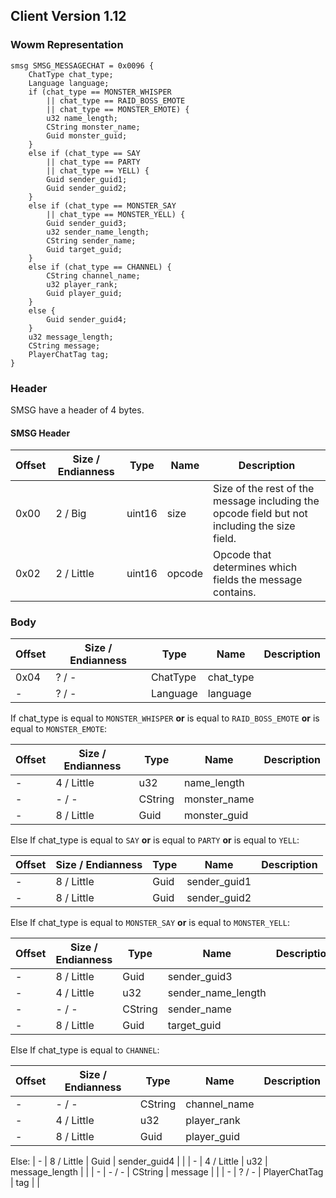 ## Client Version 1.12

### Wowm Representation
```rust,ignore
smsg SMSG_MESSAGECHAT = 0x0096 {
    ChatType chat_type;
    Language language;
    if (chat_type == MONSTER_WHISPER
        || chat_type == RAID_BOSS_EMOTE
        || chat_type == MONSTER_EMOTE) {
        u32 name_length;
        CString monster_name;
        Guid monster_guid;
    }
    else if (chat_type == SAY
        || chat_type == PARTY
        || chat_type == YELL) {
        Guid sender_guid1;
        Guid sender_guid2;
    }
    else if (chat_type == MONSTER_SAY
        || chat_type == MONSTER_YELL) {
        Guid sender_guid3;
        u32 sender_name_length;
        CString sender_name;
        Guid target_guid;
    }
    else if (chat_type == CHANNEL) {
        CString channel_name;
        u32 player_rank;
        Guid player_guid;
    }
    else {
        Guid sender_guid4;
    }
    u32 message_length;
    CString message;
    PlayerChatTag tag;
}
```
### Header
SMSG have a header of 4 bytes.

#### SMSG Header
| Offset | Size / Endianness | Type   | Name   | Description |
| ------ | ----------------- | ------ | ------ | ----------- |
| 0x00   | 2 / Big           | uint16 | size   | Size of the rest of the message including the opcode field but not including the size field.|
| 0x02   | 2 / Little        | uint16 | opcode | Opcode that determines which fields the message contains.|
### Body
| Offset | Size / Endianness | Type | Name | Description |
| ------ | ----------------- | ---- | ---- | ----------- |
| 0x04 | ? / - | ChatType | chat_type |  |
| - | ? / - | Language | language |  |

If chat_type is equal to `MONSTER_WHISPER` **or** 
is equal to `RAID_BOSS_EMOTE` **or** 
is equal to `MONSTER_EMOTE`:

| Offset | Size / Endianness | Type | Name | Description |
| ------ | ----------------- | ---- | ---- | ----------- |
| - | 4 / Little | u32 | name_length |  |
| - | - / - | CString | monster_name |  |
| - | 8 / Little | Guid | monster_guid |  |

Else If chat_type is equal to `SAY` **or** 
is equal to `PARTY` **or** 
is equal to `YELL`:

| Offset | Size / Endianness | Type | Name | Description |
| ------ | ----------------- | ---- | ---- | ----------- |
| - | 8 / Little | Guid | sender_guid1 |  |
| - | 8 / Little | Guid | sender_guid2 |  |

Else If chat_type is equal to `MONSTER_SAY` **or** 
is equal to `MONSTER_YELL`:

| Offset | Size / Endianness | Type | Name | Description |
| ------ | ----------------- | ---- | ---- | ----------- |
| - | 8 / Little | Guid | sender_guid3 |  |
| - | 4 / Little | u32 | sender_name_length |  |
| - | - / - | CString | sender_name |  |
| - | 8 / Little | Guid | target_guid |  |

Else If chat_type is equal to `CHANNEL`:

| Offset | Size / Endianness | Type | Name | Description |
| ------ | ----------------- | ---- | ---- | ----------- |
| - | - / - | CString | channel_name |  |
| - | 4 / Little | u32 | player_rank |  |
| - | 8 / Little | Guid | player_guid |  |

Else: 
| - | 8 / Little | Guid | sender_guid4 |  |
| - | 4 / Little | u32 | message_length |  |
| - | - / - | CString | message |  |
| - | ? / - | PlayerChatTag | tag |  |
